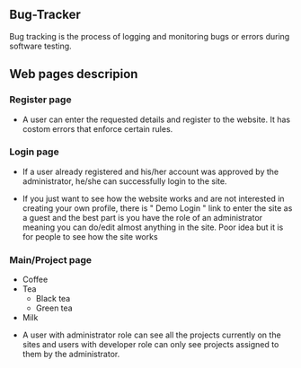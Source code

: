 <h2> Bug-Tracker </h1>

Bug tracking is the process of logging and monitoring bugs or errors during software testing.

<h2> Web pages descripion </h2>

<h3> Register page </h3>

- A user can enter the requested details and register to the website. It has costom errors that
  enforce certain rules.

<h3> Login page </h3>

- If a user already registered and his/her account was approved by the administrator, he/she can
  successfully login to the site.
  
- If you just want to see how the website works and are not interested in creating your own profile,
  there is " Demo Login " link to enter the site as a guest and the best part is you have the role of
  an administrator meaning you can do/edit almost anything in the site. Poor idea but it is for people
  to see how the site works

<h3> Main/Project page </h3>

<ul>
  <li>Coffee</li>
  <li>Tea
    <ul>
      <li>Black tea</li>
      <li>Green tea</li>
    </ul>
  </li>
  <li>Milk</li>
</ul>

- A user with administrator role can see all the projects currently on the sites and users with developer
  role can only see projects assigned to them by the administrator. 
